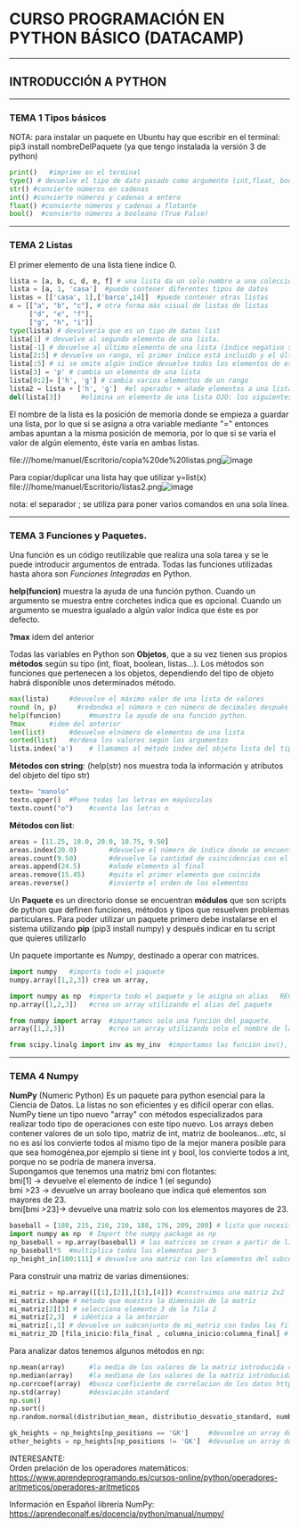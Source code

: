 # CURSO PROGRAMACIÓN EN PYTHON BÁSICO  (DATACAMP)

---
## INTRODUCCIÓN A PYTHON
---
### TEMA 1 Tipos básicos
NOTA: para instalar un paquete en Ubuntu hay que escribir en el terminal:
pip3 install nombreDelPaquete (ya que tengo instalada la versión 3 de python)

```PYTHON
print()   #imprime en el terminal
type() # devuelve el tipo de dato pasado como argumento (int,float, bool, str...)
str() #convierte números en cadenas
int() #convierte números y cadenas a entero
float() #convierte números y cadenas a flotante
bool()  #convierte números a booleano (True False)

```
---
### TEMA 2 Listas

El primer elemento de una lista tiene índice 0.

```PYTHON
lista = [a, b, c, d, e, f] # una lista da un solo nombre a una coleccion de valores
lista = [a, 1, 'casa']  #puede contener diferentes tipos de datos
listas = [['casa', 1],['barco',14]]  #puede contener otras listas
x = [["a", "b", "c"], # otra forma más visual de listas de listas
     ["d", "e", "f"],
     ["g", "h", "i"]]
type(lista) # devolvería que es un tipo de datos list
lista[1] # devuelve al segundo elemento de una lista.
lista[-1] # devuelve al último elemento de una lista (índice negativo significa que empezamos por el final, no hay -0)
lista[2:5] # devuelve un rango, el primer índice está incluido y el último índice no
lista[:5] # si se omite algún índice devuelve todos los elementos de ese sentido
lista[3] = 'p' # cambia un elemento de una lista
lista[0:2]= ['h', 'g'] # cambia varios elementos de un rango
lista2 = lista + ['h', 'g']  #el operador + añade elementos a una lista
del(lista[3])     #elimina un elemento de una lista OJO: los siguientes elementos cambian el índice
```
El nombre de la lista es la posición de memoria donde se empieza a guardar una lista, por lo que si se asigna a otra variable mediante "=" entonces ambas apuntan a la misma posición de memoria, por lo que si se varía el valor de algún elemento, éste varía en ambas listas.

file:///home/manuel/Escritorio/copia%20de%20listas.png![image](https://user-images.githubusercontent.com/32695362/120519634-215a1680-c3d3-11eb-82f7-6a29d5a68bfc.png)

Para copiar/duplicar una lista hay que utilizar y=list(x)
file:///home/manuel/Escritorio/listas2.png![image](https://user-images.githubusercontent.com/32695362/120519899-76962800-c3d3-11eb-90c1-cee173f5eea8.png)

nota: el separador ; se utiliza para poner varios comandos en una sola línea.



---
### TEMA 3 Funciones y Paquetes.

Una función es un código reutilizable que realiza una sola tarea y se le puede introducir argumentos de entrada. Todas las funciones utilizadas hasta ahora son *Funciones Integradas* en Python.

**help(funcion)** muestra la ayuda de una función python. Cuando un argumento se muestra entre corchetes indica que es opcional. Cuando un argumento se muestra igualado a algún valor indica que éste es por defecto.

**?max** idem del anterior

Todas las variables en Python son **Objetos**, que a su vez tienen sus propios **métodos** según su tipo (int, float, boolean, listas...). Los métodos son funciones que pertenecen a los objetos, dependiendo del tipo de objeto habrá disponible unos determinados método.

```PYTHON
max(lista)     #devuelve el máximo valor de una lista de valores
round (n, p)     #redondea el número n con número de decimales después de la coma p. Si se omite p se redondea al entero más cercano
help(funcion)       #muestra la ayuda de una función python.
?max      #idem del anterior
len(list)      #devuelve elnúmero de elementos de una lista
sorted(list)   #ordena los valores según los argumentos
lista.index('a')    # llamamos al método index del objeto lista del tipo "list" y que devuelve el número de orden de un elemento de una lista
```
**Métodos con string**: (help(str) nos muestra toda la información y atributos del objeto del tipo str)
```PYTHON
texto= "manolo"
texto.upper()  #Pone todas las letras en mayúsculas
texto.count("o")    #cuenta las letras o
```

**Métodos con list**:

```PYTHON
areas = [11.25, 18.0, 20.0, 10.75, 9.50]
areas.index(20.0)        #devuelve el número de índice donde se encuentra el valor introducido como parámetro
areas.count(9.50)        #devuelve la cantidad de coincidencias con el argumento en la lista
areas.append(24.5)       #añade elemento al final
areas.remove(15.45)      #quita el primer elemento que coincida
areas.reverse()          #invierte el orden de los elementos
```

Un **Paquete** es un directorio donse se encuentran **módulos** que son scripts de python que definen funciones, métodos y tipos que resuelven problemas particulares. Para poder utilizar un paquete primero debe instalarse en el sistema utilizando **pip** (pip3 install numpy) y después indicar en tu script que quieres utilizarlo

Un paquete importante es *Numpy*, destinado a operar con matrices.

```PYTHON
import numpy   #importa todo el paquete
numpy.array([1,2,3]) crea un array,

import numpy as np  #importa todo el paquete y le asigna un alias   RECOMENDADO
np.array([1,2,3])   #crea un array utilizando el alias del paquete

from numpy import array  #importamos solo una función del paquete.
array([1,2,3])           #crea un array utilizando solo el nombre de lafunción del paquete. ESTO ES CONFUSO

from scipy.linalg import inv as my_inv  #importamos las función inv(), y le damos el nombre my_inv, del subpaquete linalg que se encuentra dentro del paquete scipy
```


---
### TEMA 4  Numpy

**NumPy** (Numeric Python) Es un paquete para python esencial para la Ciencia de Datos. La listas no son eficientes y es difícil operar con ellas. NumPy tiene un tipo nuevo "array" con métodos especializados para realizar todo tipo de operaciones con este tipo nuevo.
Los arrays deben contener valores de un solo tipo, matriz de int, matriz de booleanos...etc, si no es así los convierte todos al mismo tipo de la mejor manera posible para que sea homogénea,por ejemplo si tiene int y bool, los convierte todos a int, porque no se podría de manera inversa.  
Supongamos que tenemos una matriz bmi con flotantes:  
bmi[1]		-> devuelve el elemento de índice 1 (el segundo)  
bmi >23		-> devuelve un array booleano que indica qué elementos son mayores de 23.  
bmi[bmi >23]-> devuelve una matriz solo con los elementos mayores de 23.  
```Python
baseball = [180, 215, 210, 210, 188, 176, 209, 200] # lista que necesitamos convertir en matriz
import numpy as np  # Import the numpy package as np
np_baseball = np.array(baseball) # las matrices se crean a partir de listas
np_baseball*5  #multiplica todos los elementos por 5
np_height_in[100:111] # devuelve una matriz con los elementos del subconjunto con índices desde el 100 al 110 (parecido a las listas)
```  
Para construir una matriz de varias dimensiones:
```Python
mi_matriz = np.array([[1],[2]],[[3],[4]]) #construimos una matriz 2x2
mi_matriz.shape # método que muestra la dimensión de la matriz
mi_matriz[2][3]	# selecciona elemento 3 de la fila 2
mi_matriz[2,3]	# idéntica a la anterior
mi_matriz[:,1] # devuelve un subconjunto de mi_matriz con todas las filas (:) y la última columna( aunque se podía haber puesto un intervalo n:m)
mi_matriz_2D [fila_inicio:fila_final , columna_inicio:columna_final] # devuelve un subconjuto de la matriz_2D 
```
Para analizar datos tenemos algunos métodos en np:
```Python
np.mean(array)      #la media de los valores de la matriz introducida como argumento
np.median(array)    #la mediana de los valores de la matriz introducida como argumento
np.corrcoef(array)  #busca coeficiente de correlacion de los datos https://www.maximaformacion.es/blog-dat/que-es-la-correlacion-estadistica-y-como-interpretarla/
np.std(array)       #desviación standard
np.sum()
np.sort()
np.random.normal(distribution_mean, distributio_desvatio_standard, number of samples)

gk_heights = np_heights[np_positions == 'GK']     #devuelve un array donde los índices sean 'GK'
other_heights = np_heights[np_positions != 'GK']  #devuelve un array donde los índices NO sean 'GK'

```


INTERESANTE:  
Orden prelación de los operadores matemáticos:  
https://www.aprendeprogramando.es/cursos-online/python/operadores-aritmeticos/operadores-aritmeticos  

Información en Español librería NumPy:  
https://aprendeconalf.es/docencia/python/manual/numpy/  

